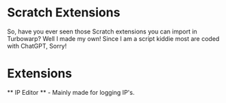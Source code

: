 # Scratch Extensions
So, have you ever seen those Scratch extensions you can import in Turbowarp? Well I made my own! Since I am a script kiddie most are coded with ChatGPT, Sorry!

# Extensions
** IP Editor ** - Mainly made for logging IP's.
